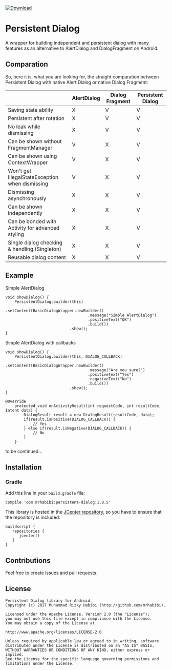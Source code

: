 [ ![Download](https://api.bintray.com/packages/mrhabibi/maven/persistent-dialog/images/download.svg) ](https://bintray.com/mrhabibi/maven/persistent-dialog/_latestVersion)

# Persistent Dialog
A wrapper for building independent and persistent dialog with many features as an alternative to AlertDialog and DialogFragment on Android.

## Comparation

So, here it is, what you are looking for, the straight comparation between Persistent Dialog with native Alert Dialog or native Dialog Fragment:

|                                                  | AlertDialog | Dialog Fragment | Persistent Dialog |
|--------------------------------------------------|-------------|-----------------|-------------------|
| Saving state ability                             |      X      |        V        |         V         |
| Persistent after rotation                        |      X      |        V        |         V         |
| No leak while dismissing                         |      X      |        V        |         V         |
| Can be shown without FragmentManager             |      V      |        X        |         V         |
| Can be shown using ContextWrapper                |      V      |        X        |         V         |
| Won't get IllegalStateException when dismissing  |      V      |        X        |         V         |
| Dismissing asynchronously                        |      X      |        X        |         V         |
| Can be shown independently                       |      X      |        X        |         V         |
| Can be bonded with Activity for advanced styling |      X      |        X        |         V         |
| Single dialog checking & handling (Singleton)    |      X      |        X        |         V         |
| Reusable dialog content                          |      X      |        X        |         V         |

## Example

Simple AlertDialog

```
void showDialog() {
    PersistentDialog.builder(this)
                            .setContent(BasicDialogWrapper.newBuilder()
                                    .message("Simple AlertDialog")
                                    .positiveText("OK")
                                    .build())
                            .show();
}

```

Simple AlertDialog with callbacks

```
void showDialog() {
    PersistentDialog.builder(this, DIALOG_CALLBACK)
                            .setContent(BasicDialogWrapper.newBuilder()
                                    .message("Are you sure?")
                                    .positiveText("Yes")
                                    .negativeText("No")
                                    .build())
                            .show();
}
    
@Override
    protected void onActivityResult(int requestCode, int resultCode, Intent data) {
        DialogResult result = new DialogResult(resultCode, data);
        if(result.isPositive(DIALOG_CALLBACK)) {
            // Yes
        } else if(result.isNegative(DIALOG_CALLBACK)) {
            // No
        }
    }
```

to be continued...

## Installation

### Gradle

Add this line in your `build.gradle` file:

```
compile 'com.mrhabibi:persistent-dialog:1.0.5'
```

This library is hosted in the [JCenter repository](https://bintray.com/mrhabibi/maven), so you have to ensure that the repository is included:

```
buildscript {
   repositories {
      jcenter()
   }
}
```

## Contributions

Feel free to create issues and pull requests.

## License

```
Persistent Dialog library for Android
Copyright (c) 2017 Muhammad Rizky Habibi (http://github.com/mrhabibi).

Licensed under the Apache License, Version 2.0 (the "License");
you may not use this file except in compliance with the License.
You may obtain a copy of the License at

http://www.apache.org/licenses/LICENSE-2.0

Unless required by applicable law or agreed to in writing, software
distributed under the License is distributed on an "AS IS" BASIS,
WITHOUT WARRANTIES OR CONDITIONS OF ANY KIND, either express or implied.
See the License for the specific language governing permissions and
limitations under the License.
```